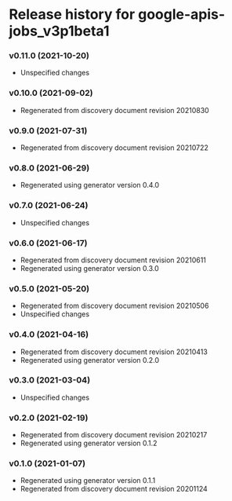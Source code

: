 # Release history for google-apis-jobs_v3p1beta1

### v0.11.0 (2021-10-20)

* Unspecified changes

### v0.10.0 (2021-09-02)

* Regenerated from discovery document revision 20210830

### v0.9.0 (2021-07-31)

* Regenerated from discovery document revision 20210722

### v0.8.0 (2021-06-29)

* Regenerated using generator version 0.4.0

### v0.7.0 (2021-06-24)

* Unspecified changes

### v0.6.0 (2021-06-17)

* Regenerated from discovery document revision 20210611
* Regenerated using generator version 0.3.0

### v0.5.0 (2021-05-20)

* Regenerated from discovery document revision 20210506
* Unspecified changes

### v0.4.0 (2021-04-16)

* Regenerated from discovery document revision 20210413
* Regenerated using generator version 0.2.0

### v0.3.0 (2021-03-04)

* Unspecified changes

### v0.2.0 (2021-02-19)

* Regenerated from discovery document revision 20210217
* Regenerated using generator version 0.1.2

### v0.1.0 (2021-01-07)

* Regenerated using generator version 0.1.1
* Regenerated from discovery document revision 20201124

